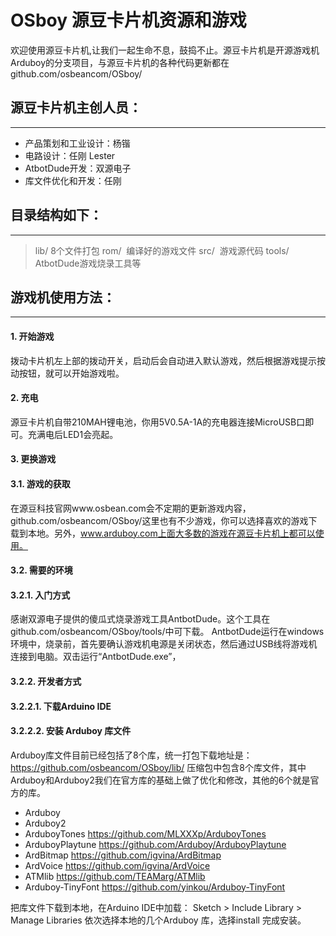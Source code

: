 # OSboy 源豆卡片机资源和游戏
欢迎使用源豆卡片机,让我们一起生命不息，鼓捣不止。源豆卡片机是开源游戏机Arduboy的分支项目，与源豆卡片机的各种代码更新都在github.com/osbeancom/OSboy/

## 源豆卡片机主创人员：
------------------------
* 产品策划和工业设计：杨锴
* 电路设计：任刚 Lester
* AtbotDude开发：双源电子
* 库文件优化和开发：任刚

## 目录结构如下：
-----------------------
> lib/  8个文件打包
> rom/  编译好的游戏文件
> src/  游戏源代码
> tools/  AtbotDude游戏烧录工具等

## 游戏机使用方法：
-----------------------
#### 1.	开始游戏
拨动卡片机左上部的拨动开关，启动后会自动进入默认游戏，然后根据游戏提示按动按钮，就可以开始游戏啦。
#### 2.	充电
源豆卡片机自带210MAH锂电池，你用5V0.5A-1A的充电器连接MicroUSB口即可。充满电后LED1会亮起。

#### 3.	更换游戏
#### 3.1.	游戏的获取
在源豆科技官网www.osbean.com会不定期的更新游戏内容，github.com/osbeancom/OSboy/这里也有不少游戏，你可以选择喜欢的游戏下载到本地。另外，www.arduboy.com上面大多数的游戏在源豆卡片机上都可以使用。

#### 3.2.	需要的环境
#### 3.2.1.	入门方式
感谢双源电子提供的傻瓜式烧录游戏工具AntbotDude。这个工具在github.com/osbeancom/OSboy/tools/中可下载。
AntbotDude运行在windows环境中，烧录前，首先要确认游戏机电源是关闭状态，然后通过USB线将游戏机连接到电脑。双击运行“AntbotDude.exe”，
#### 3.2.2.	开发者方式

#### 3.2.2.1.	下载Arduino IDE

#### 3.2.2.2.	安装 Arduboy 库文件
Arduboy库文件目前已经包括了8个库，统一打包下载地址是：https://github.com/osbeancom/OSboy/lib/
压缩包中包含8个库文件，其中Arduboy和Arduboy2我们在官方库的基础上做了优化和修改，其他的6个就是官方的库。
*	Arduboy   
*	Arduboy2  
*	ArduboyTones   https://github.com/MLXXXp/ArduboyTones
*	ArduboyPlaytune  https://github.com/Arduboy/ArduboyPlaytune
*	ArdBitmap  https://github.com/igvina/ArdBitmap
*	ArdVoice  https://github.com/igvina/ArdVoice
*	ATMlib  https://github.com/TEAMarg/ATMlib
*	Arduboy-TinyFont  https://github.com/yinkou/Arduboy-TinyFont

把库文件下载到本地，在Arduino IDE中加载： Sketch > Include Library > Manage Libraries 依次选择本地的几个Arduboy 库，选择install 完成安装。
